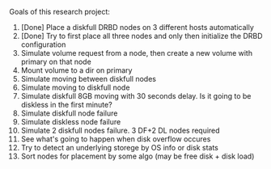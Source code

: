Goals of this research project:
1. [Done] Place a diskfull DRBD nodes on 3 different hosts automatically
2. [Done] Try to first place all three nodes and only then initialize the DRBD configuration
3. Simulate volume request from a node, then create a new volume with primary on that node
4. Mount volume to a dir on primary
4. Simulate moving between diskfull nodes
5. Simulate moving to diskfull node
6. Simulate diskfull 8GB moving with 30 seconds delay. Is it going to be diskless in the first minute?
7. Simulate diskfull node failure
8. Simulate diskless node failure
9. Simulate 2 diskfull nodes failure. 3 DF+2 DL nodes required
10. See what's going to happen when disk overflow occures
11. Try to detect an underlying storege by OS info or disk stats
12. Sort nodes for placement by some algo (may be free disk + disk load)